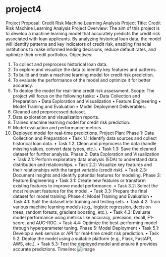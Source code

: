 # project4

Project Proposal: Credit Risk Machine Learning Analysis
Project Title:
Credit Risk Machine Learning Analysis
Project Overview:
The aim of this project is to develop a machine learning model that accurately predicts the credit risk associated with loan applicants. By analyzing historical loan data, the model will identify patterns and key indicators of credit risk, enabling financial institutions to make informed lending decisions, reduce default rates, and optimize their credit portfolios.
Objectives:
1.	To collect and preprocess historical loan data.
2.	To explore and visualize the data to identify key features and patterns.
3.	To build and train a machine learning model for credit risk prediction.
4.	To evaluate the performance of the model and optimize it for better accuracy.
5.	To deploy the model for real-time credit risk assessment.
Scope:
The project will focus on the following tasks:
•	Data Collection and Preparation
•	Data Exploration and Visualization
•	Feature Engineering
•	Model Training and Evaluation
•	Model Deployment
Deliverables:
1.	Cleaned and preprocessed dataset.
2.	Data exploration and visualization reports.
3.	Trained machine learning model for credit risk prediction.
4.	Model evaluation and performance metrics.
5.	Deployed model for real-time predictions.
Project Plan:
Phase 1: Data Collection and Preparation
•	Task 1.1: Identify data sources and collect historical loan data.
•	Task 1.2: Clean and preprocess the data (handle missing values, convert data types, etc.).
•	Task 1.3: Save the cleaned dataset for further analysis.
Phase 2: Data Exploration and Visualization
•	Task 2.1: Perform exploratory data analysis (EDA) to understand data distribution and relationships.
•	Task 2.2: Visualize key features and their relationships with the target variable (credit risk).
•	Task 2.3: Document insights and identify potential features for modeling.
Phase 3: Feature Engineering
•	Task 3.1: Create new features or transform existing features to improve model performance.
•	Task 3.2: Select the most relevant features for the model.
•	Task 3.3: Prepare the final dataset for model training.
Phase 4: Model Training and Evaluation
•	Task 4.1: Split the dataset into training and testing sets.
•	Task 4.2: Train various machine learning models (e.g., logistic regression, decision trees, random forests, gradient boosting, etc.).
•	Task 4.3: Evaluate model performance using metrics like accuracy, precision, recall, F1-score, and AUC-ROC.
•	Task 4.4: Optimize the best-performing model through hyperparameter tuning.
Phase 5: Model Deployment
•	Task 5.1: Develop a web service or API for real-time credit risk prediction.
•	Task 5.2: Deploy the model using a suitable platform (e.g., Flask, FastAPI, AWS, etc.).
•	Task 5.3: Test the deployed model and ensure it provides accurate predictions.
Timeline:
![image](https://github.com/spoudel977/project4/assets/94360634/b354d056-a183-4c73-a97e-bb595c91dcfd)
